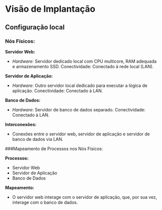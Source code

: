 # Visão de Implantação
## Configuração local
### Nós Físicos:

**Servidor Web:**

- *Hardware*: Servidor dedicado local com CPU multicore, RAM adequada e armazenamento SSD.
Conectividade: Conectado à rede local (LAN).

**Servidor de Aplicação:**

- *Hardware*: Outro servidor local dedicado para executar a lógica de aplicação.
Conectividade: Conectado à LAN.

**Banco de Dados:**

- *Hardware*: Servidor de banco de dados separado.
Conectividade: Conectado à LAN.

**Interconexões:**

- Conexões entre o servidor web, servidor de aplicação e servidor de banco de dados via LAN.

###Mapeamento de Processos nos Nós Físicos:

**Processos:**

- Servidor Web
- Servidor de Aplicação
- Banco de Dados

**Mapeamento:**

- O servidor web interage com o servidor de aplicação, que, por sua vez, interage com o banco de dados.